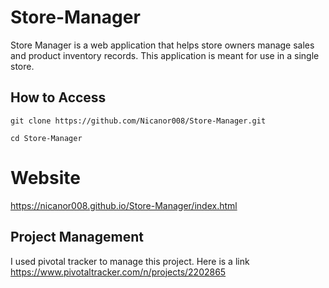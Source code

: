 # Store-Manager
Store Manager is a web application that helps store owners manage sales and product inventory records. This application is meant for use in a single store.

## How to Access
`git clone https://github.com/Nicanor008/Store-Manager.git`

`cd Store-Manager`

# Website
https://nicanor008.github.io/Store-Manager/index.html

## Project Management
I used pivotal tracker to manage this project. Here is a link
https://www.pivotaltracker.com/n/projects/2202865

